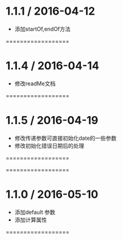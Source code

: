 1.1.1 / 2016-04-12
==================

  * 添加startOf,endOf方法

==================

1.1.4 / 2016-04-14
==================

  * 修改readMe文档

==================

1.1.5 / 2016-04-19
==================

  * 修改传递参数可直接初始化date的一些参数
  * 修改初始化错误日期后的处理

==================


==================

1.1.0 / 2016-05-10
==================

  * 添加default 参数
  * 添加计算属性

==================
